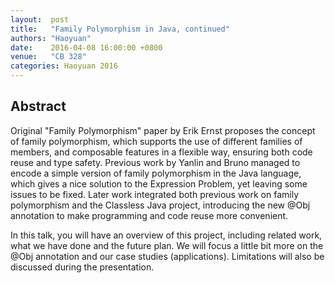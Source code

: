 ```yaml
--- 
layout:  post 
title:   "Family Polymorphism in Java, continued"
authors: "Haoyuan"
date:    2016-04-08 16:00:00 +0800
venue:   "CB 328"
categories: Haoyuan 2016
--- 
```

## Abstract

Original "Family Polymorphism" paper by Erik Ernst proposes the concept of
family polymorphism, which supports the use of different families of
members,
and composable features in a flexible way, ensuring both code reuse and type
safety. Previous work by Yanlin and Bruno managed to encode a simple
version of
family polymorphism in the Java language, which gives a nice solution to the
Expression Problem, yet leaving some issues to be fixed. Later work
integrated
both previous work on family polymorphism and the Classless Java project,
introducing the new @Obj annotation to make programming and code reuse more
convenient.

In this talk, you will have an overview of this project, including related
work,
what we have done and the future plan. We will focus a little bit more on
the
@Obj annotation and our case studies (applications). Limitations will also
be
discussed during the presentation.

